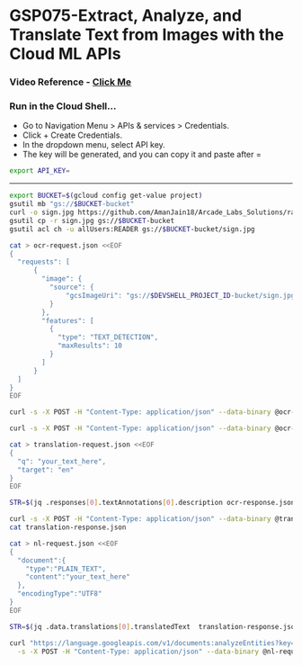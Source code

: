 # GSP075-Extract, Analyze, and Translate Text from Images with the Cloud ML APIs

### Video Reference - [Click Me](https://youtu.be/Hm19YJqyAjM?si=xMn75XZmW62VT8VR)

### Run in the Cloud Shell...

- Go to Navigation Menu > APIs & services > Credentials.
- Click + Create Credentials.
- In the dropdown menu, select API key.
- The key will be generated, and you can copy it and paste after =

```bash
export API_KEY=
```

---

```bash
export BUCKET=$(gcloud config get-value project)
gsutil mb "gs://$BUCKET-bucket"
curl -o sign.jpg https://github.com/AmanJain18/Arcade_Labs_Solutions/raw/main/Aug_Trivia/files/demo-image1.png
gsutil cp -r sign.jpg gs://$BUCKET-bucket
gsutil acl ch -u allUsers:READER gs://$BUCKET-bucket/sign.jpg

cat > ocr-request.json <<EOF
{
  "requests": [
      {
        "image": {
          "source": {
              "gcsImageUri": "gs://$DEVSHELL_PROJECT_ID-bucket/sign.jpg"
          }
        },
        "features": [
          {
            "type": "TEXT_DETECTION",
            "maxResults": 10
          }
        ]
      }
  ]
}
EOF

curl -s -X POST -H "Content-Type: application/json" --data-binary @ocr-request.json  https://vision.googleapis.com/v1/images:annotate?key=${API_KEY}

curl -s -X POST -H "Content-Type: application/json" --data-binary @ocr-request.json  https://vision.googleapis.com/v1/images:annotate?key=${API_KEY} -o ocr-response.json

cat > translation-request.json <<EOF
{
  "q": "your_text_here",
  "target": "en"
}
EOF

STR=$(jq .responses[0].textAnnotations[0].description ocr-response.json) && STR="${STR//\"}" && sed -i "s|your_text_here|$STR|g" translation-request.json

curl -s -X POST -H "Content-Type: application/json" --data-binary @translation-request.json https://translation.googleapis.com/language/translate/v2?key=${API_KEY} -o translation-response.json
cat translation-response.json

cat > nl-request.json <<EOF
{
  "document":{
    "type":"PLAIN_TEXT",
    "content":"your_text_here"
  },
  "encodingType":"UTF8"
}
EOF

STR=$(jq .data.translations[0].translatedText  translation-response.json) && STR="${STR//\"}" && sed -i "s|your_text_here|$STR|g" nl-request.json

curl "https://language.googleapis.com/v1/documents:analyzeEntities?key=${API_KEY}" \
  -s -X POST -H "Content-Type: application/json" --data-binary @nl-request.json
```
